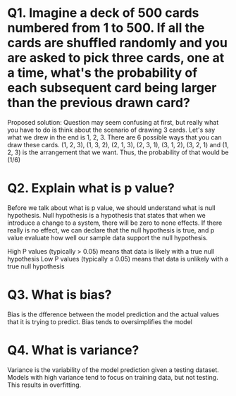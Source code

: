 # Q1. Imagine a deck of 500 cards numbered from 1 to 500. If all the cards are shuffled randomly and you are asked to pick three cards, one at a time, what's the probability of each subsequent card being larger than the previous drawn card?


Proposed solution: Question may seem confusing at first, but really what you have to do is think about the scenario of drawing 3 cards.
Let's say what we drew in the end is 1, 2, 3. There are 6 possible ways that you can draw these cards. (1, 2, 3), (1, 3, 2), (2, 1, 3),
(2, 3, 1), (3, 1, 2), (3, 2, 1) and (1, 2, 3) is the arrangement that we want. Thus, the probability of that would be (1/6)

# Q2. Explain what is p value?
Before we talk about what is p value, we should understand what is null hypothesis. Null hypothesis is a hypothesis that states that when we
introduce a change to a system, there will be zero to none effects. If there really is no effect, we can declare that the null 
hypothesis is true, and p value evaluate how well our sample data support the null hypothesis.

High P values (typically > 0.05) means that data is likely with a true null hypothesis
Low P values (typically ≤ 0.05) means that data is unlikely with a true null hypothesis

# Q3. What is bias?
Bias is the dfference between the model prediction and the actual values that it is trying to predict. Bias tends to oversimplifies the model

# Q4. What is variance?
Variance is the variability of the model prediction given a testing dataset. Models with high variance tend to focus on training data, but not testing. This results in overfitting.



